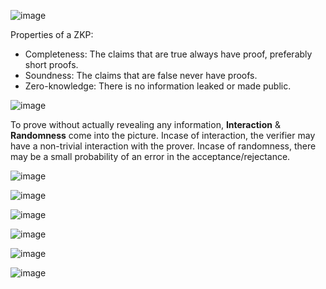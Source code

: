 
![image](https://user-images.githubusercontent.com/37501487/223778812-c1e6e57c-69a2-424e-850a-17759e7f4bcb.png)

Properties of a ZKP:
- Completeness: The claims that are true always have proof, preferably short proofs.
- Soundness: The claims that are false never have proofs.
- Zero-knowledge: There is no information leaked or made public.

![image](https://user-images.githubusercontent.com/37501487/223881276-a55ddbaa-c697-4e45-be6e-d161acfb1751.png)

To prove without actually revealing any information, **Interaction** & **Randomness** come into the picture.
Incase of interaction, the verifier may have a non-trivial interaction with the prover.
Incase of randomness, there may be a small probability of an error in the acceptance/rejectance.

![image](https://user-images.githubusercontent.com/37501487/223883352-267de075-b044-41b5-a29d-bde68f29d183.png)

![image](https://user-images.githubusercontent.com/37501487/223883888-d67d4be0-f96b-4fca-a6fc-5b01453fa068.png)

![image](https://user-images.githubusercontent.com/37501487/223885676-640e82c8-5b4e-440f-92a9-6b2143fbeff3.png)

![image](https://user-images.githubusercontent.com/37501487/223886116-fc538c2e-377f-48d7-86b3-912bbc7d68eb.png)

![image](https://user-images.githubusercontent.com/37501487/223886323-79691c6c-d43c-468c-ab68-ba0cbe2eed33.png)

![image](https://user-images.githubusercontent.com/37501487/223886700-c6fac85b-0fde-482d-829a-7e21e9bcd5af.png)

